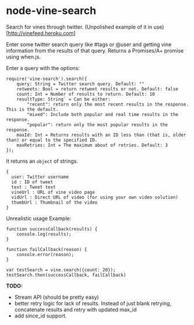 node-vine-search
================

Search for vines through twitter. (Unpolished example of it in use)[http://vinefeed.heroku.com]

Enter some twitter search query like #tags or @user and getting vine information from the results of that query. Returns a Promises/A+ promise using when.js.

Enter a query with the options:
    
    require('vine-search').search({
        query: String = Twitter search query. Default: ""
        retweets: Bool = return retweet results or not. Default: false
        count: Int = Number of results to return. Default: 10
        resultType: String` = Can be either:
            "recent": return only the most recent results in the response. This is the default.
            "mixed": Include both popular and real time results in the response.
            "popular": return only the most popular results in the response.
        maxId: Int = Returns results with an ID less than (that is, older than) or equal to the specified ID. 
        maxRetries: Int = The maximum about of retries. Default: 3
    });

It returns an `object` of strings.

    {  
      user: Twitter username
      id : ID of tweet 
      text : Tweet text
      vineUrl : URL of vine video page
      vidUrl : Direct URL of video (for using your own video solution)
      thumbUrl : Thumbnail of the video 
    }

Unrealistic usage Example:

    function successCallback(results) {
        console.log(results);
    }

    function failCallback(reason) {
        console.error(reason);
    }

    var testSearch = vine.search({count: 20});
    testSearch.then(successCallback, failCallback)



**TODO:**
* Stream API (should be pretty easy)
* better retry logic for lack of results. Instead of just blank retrying, concatenate results and retry with updated max_id
* add since_id support. 